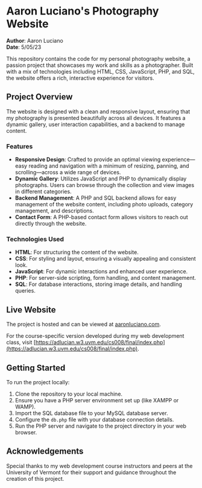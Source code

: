 # Aaron Luciano's Photography Website

**Author**: Aaron Luciano  
**Date**: 5/05/23

This repository contains the code for my personal photography website, a passion project that showcases my work and skills as a photographer. Built with a mix of technologies including HTML, CSS, JavaScript, PHP, and SQL, the website offers a rich, interactive experience for visitors.

## Project Overview

The website is designed with a clean and responsive layout, ensuring that my photography is presented beautifully across all devices. It features a dynamic gallery, user interaction capabilities, and a backend to manage content.

### Features

- **Responsive Design**: Crafted to provide an optimal viewing experience—easy reading and navigation with a minimum of resizing, panning, and scrolling—across a wide range of devices.
- **Dynamic Gallery**: Utilizes JavaScript and PHP to dynamically display photographs. Users can browse through the collection and view images in different categories.
- **Backend Management**: A PHP and SQL backend allows for easy management of the website content, including photo uploads, category management, and descriptions.
- **Contact Form**: A PHP-based contact form allows visitors to reach out directly through the website.

### Technologies Used

- **HTML**: For structuring the content of the website.
- **CSS**: For styling and layout, ensuring a visually appealing and consistent look.
- **JavaScript**: For dynamic interactions and enhanced user experience.
- **PHP**: For server-side scripting, form handling, and content management.
- **SQL**: For database interactions, storing image details, and handling queries.

## Live Website

The project is hosted and can be viewed at [aaronluciano.com](https://aaronluciano.com).

For the course-specific version developed during my web development class, visit [https://adlucian.w3.uvm.edu/cs008/final/index.php](https://adlucian.w3.uvm.edu/cs008/final/index.php).

## Getting Started

To run the project locally:

1. Clone the repository to your local machine.
2. Ensure you have a PHP server environment set up (like XAMPP or WAMP).
3. Import the SQL database file to your MySQL database server.
4. Configure the `db.php` file with your database connection details.
5. Run the PHP server and navigate to the project directory in your web browser.

## Acknowledgements

Special thanks to my web development course instructors and peers at the University of Vermont for their support and guidance throughout the creation of this project.
